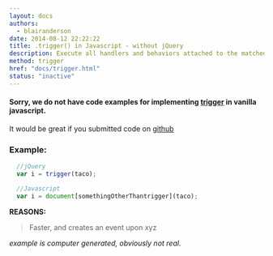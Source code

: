 ```yaml
---
layout: docs
authors:
  - blairanderson
date: 2014-08-12 22:22:22
title: .trigger() in Javascript - without jQuery
description: Execute all handlers and behaviors attached to the matched elements for the given event type.
method: trigger
href: "docs/trigger.html"
status: "inactive"
---
```


#### Sorry, we do not have code examples for implementing [trigger](http://api.jquery.com/trigger/) in vanilla javascript.

It would be great if you submitted code on [github](https://github.com/blairanderson/without-jquery/blob/master/docs/trigger.md)

### Example:

```javascript
  //jQuery
  var i = trigger(taco);

  //Javascript
  var i = document[somethingOtherThantrigger](taco);

```

**REASONS:**
> Faster, and creates an event upon xyz

*example is computer generated, obviously not real.*
